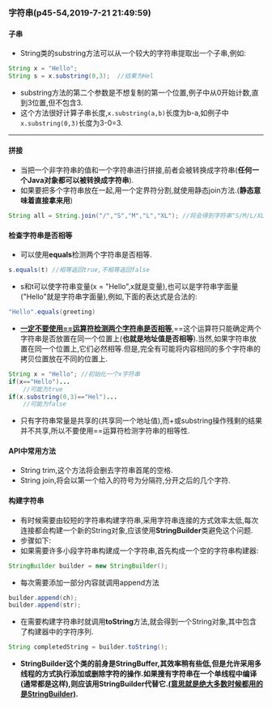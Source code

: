 ### 字符串(p45-54,2019-7-21 21:49:59)

#### 子串

- String类的substring方法可以从一个较大的字符串提取出一个子串,例如:

```java
String x = "Hello";
String s = x.substring(0,3);  //结果为Hel
```

- substring方法的第二个参数是不想复制的第一个位置,例子中从0开始计数,直到3位置,但不包含3.
- 这个方法很好计算子串长度,`x.substring(a,b)`长度为b-a,如例子中`x.substring(0,3)`长度为3-0=3.

------

#### 拼接

- 当把一个非字符串的值和一个字符串进行拼接,前者会被转换成字符串(**任何一个Java对象都可以被转换成字符串**).
- 如果要把多个字符串放在一起,用一个定界符分割,就使用静态join方法.(**静态意味着直接拿来用**)

```java
String all = String.join("/","S","M","L","XL"); //将会得到字符串"S/M/L/XL"
```

#### 检查字符串是否相等

- 可以使用**equals**检测两个字符串是否相等.

```java
s.equals(t) //相等返回true,不相等返回false
```

- s和t可以使字符串变量(x = "Hello",x就是变量),也可以是字符串字面量("Hello"就是字符串字面量),例如,下面的表达式是合法的:

```java
"Hello".equals(greeting)
```

- **<u>一定不要使用==运算符检测两个字符串是否相等</u>**,==这个运算符只能确定两个字符串是否放置在同一个位置上(**也就是地址值是否相等**).当然,如果字符串放置在同一个位置上,它们必然相等.但是,完全有可能将内容相同的多个字符串的拷贝位置放在不同的位置上.

```java
String x = "Hello"; //初始化一个x字符串
if(x=="Hello")...
	//可能为true
if(x.substring(0,3)=="Hel")...
	//可能为false

```

- 只有字符串常量是共享的(共享同一个地址值),而+或substring操作残剩的结果并不共享,所以不要使用==运算符检测字符串的相等性.

#### API中常用方法

- String trim,这个方法将会删去字符串首尾的空格.
- String join,将会以第一个给入的符号为分隔符,分开之后的几个字符.

#### 构建字符串

- 有时候需要由较短的字符串构建字符串,采用字符串连接的方式效率太低,每次连接都会构建一个新的String对象,应该使用**StringBuilder**类避免这个问题.
- 步骤如下:
- 如果需要许多小段字符串构建成一个字符串,首先构成一个空的字符串构建器:

```java
StringBuilder builder = new StringBuilder();
```

- 每次需要添加一部分内容就调用append方法

```java
builder.append(ch);
builder.append(str);
```

- 在需要构建字符串时就调用**toString**方法,就会得到一个String对象,其中包含了构建器中的字符序列.

```java
String completedString = builder.toString();
```

- **StringBuilder这个类的前身是StringBuffer,其效率稍有些低,但是允许采用多线程的方式执行添加或删除字符的操作.如果搜有字符串在一个单线程中编译(通常都是这样),则应该用StringBuilder代替它.<u>(意思就是绝大多数时候都用的是StringBuilder)</u>.**